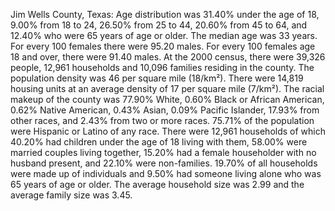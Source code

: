 Jim Wells County, Texas: Age distribution was 31.40% under the age of 18, 9.00% from 18 to 24, 26.50% from 25 to 44, 20.60% from 45 to 64, and 12.40% who were 65 years of age or older. The median age was 33 years. For every 100 females there were 95.20 males. For every 100 females age 18 and over, there were 91.40 males. At the 2000 census, there were 39,326 people, 12,961 households and 10,096 families residing in the county. The population density was 46 per square mile (18/km²). There were 14,819 housing units at an average density of 17 per square mile (7/km²).  The racial makeup of the county was 77.90% White, 0.60% Black or African American, 0.62% Native American, 0.43% Asian, 0.09% Pacific Islander, 17.93% from other races, and 2.43% from two or more races. 75.71% of the population were Hispanic or Latino of any race. There were 12,961 households of which 40.20% had children under the age of 18 living with them, 58.00% were married couples living together, 15.20% had a female householder with no husband present, and 22.10% were non-families. 19.70% of all households were made up of individuals and 9.50% had someone living alone who was 65 years of age or older. The average household size was 2.99 and the average family size was 3.45.
